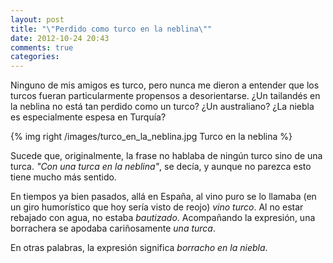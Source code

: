 ```yaml
---
layout: post
title: "\"Perdido como turco en la neblina\""
date: 2012-10-24 20:43
comments: true
categories:
---
```


Ninguno de mis amigos es turco, pero nunca me dieron a entender que los turcos fueran particularmente propensos a desorientarse. ¿Un tailandés en la neblina no está tan perdido como un turco? ¿Un australiano? ¿La niebla es especialmente espesa en Turquía?

{% img right /images/turco_en_la_neblina.jpg Turco en la neblina %}

Sucede que, originalmente, la frase no hablaba de ningún turco sino de una turca. _"Con una turca en la neblina"_, se decía, y aunque no parezca esto tiene mucho más sentido.

En tiempos ya bien pasados, allá en España, al vino puro se lo llamaba (en un giro humorístico que hoy sería visto de reojo) _vino turco_. Al no estar rebajado con agua, no estaba _bautizado_. Acompañando la expresión, una borrachera se apodaba cariñosamente _una turca_.

En otras palabras, la expresión significa _borracho en la niebla_.
